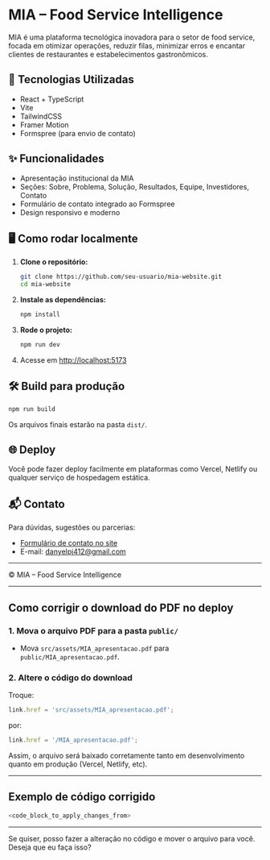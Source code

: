 # MIA – Food Service Intelligence

MIA é uma plataforma tecnológica inovadora para o setor de food service, focada em otimizar operações, reduzir filas, minimizar erros e encantar clientes de restaurantes e estabelecimentos gastronômicos.

## 🚀 Tecnologias Utilizadas
- React + TypeScript
- Vite
- TailwindCSS
- Framer Motion
- Formspree (para envio de contato)

## ✨ Funcionalidades
- Apresentação institucional da MIA
- Seções: Sobre, Problema, Solução, Resultados, Equipe, Investidores, Contato
- Formulário de contato integrado ao Formspree
- Design responsivo e moderno

## 🖥️ Como rodar localmente
1. **Clone o repositório:**
   ```bash
   git clone https://github.com/seu-usuario/mia-website.git
   cd mia-website
   ```
2. **Instale as dependências:**
   ```bash
   npm install
   ```
3. **Rode o projeto:**
   ```bash
   npm run dev
   ```
4. Acesse em [http://localhost:5173](http://localhost:5173)

## 🛠️ Build para produção
```bash
npm run build
```
Os arquivos finais estarão na pasta `dist/`.

## 🌐 Deploy
Você pode fazer deploy facilmente em plataformas como Vercel, Netlify ou qualquer serviço de hospedagem estática.

## 📬 Contato
Para dúvidas, sugestões ou parcerias:
- [Formulário de contato no site](#contato)
- E-mail: danyelpj412@gmail.com

---

© MIA – Food Service Intelligence 

---

## Como corrigir o download do PDF no deploy

### 1. **Mova o arquivo PDF para a pasta `public/`**

- Mova `src/assets/MIA_apresentacao.pdf` para `public/MIA_apresentacao.pdf`.

### 2. **Altere o código do download**

Troque:
```js
link.href = 'src/assets/MIA_apresentacao.pdf';
```
por:
```js
link.href = '/MIA_apresentacao.pdf';
```

Assim, o arquivo será baixado corretamente tanto em desenvolvimento quanto em produção (Vercel, Netlify, etc).

---

## Exemplo de código corrigido

```js
<code_block_to_apply_changes_from>
```

---

Se quiser, posso fazer a alteração no código e mover o arquivo para você. Deseja que eu faça isso? 
